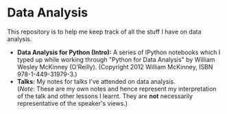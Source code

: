 # Data Analysis

This repository is to help me keep track of all the stuff I have on data analysis.


- **Data Analysis for Python (Intro):** A series of IPython notebooks which I typed up while working through "Python for Data Analysis" by William Wesley McKinney (O’Reilly). (Copyright 2012 William McKinney, ISBN 978-1-449-31979-3.)
- **Talks:** My notes for talks I've attended on data analysis.  
(*Note*: These are my own notes and hence represent my interpretation of the talk and other lessons I learnt. They are **not** necessarily representative of the speaker's views.)
